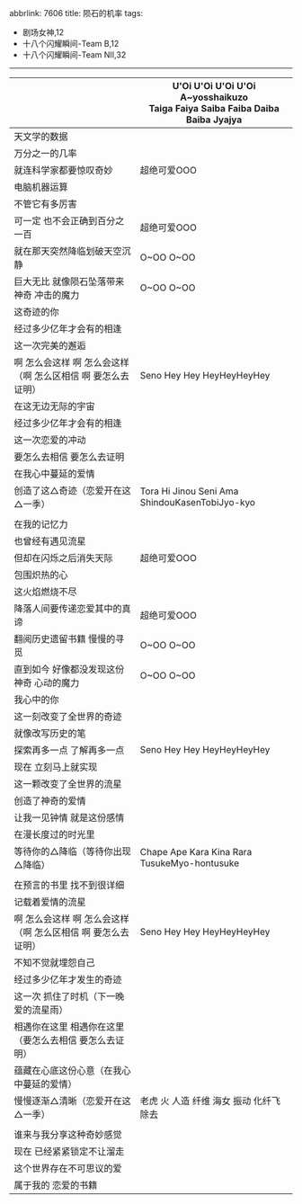 abbrlink: 7606
title: 陨石的机率
tags:
  - 剧场女神,12
  - 十八个闪耀瞬间-Team B,12
  - 十八个闪耀瞬间-Team NII,32
---
|      |U'Oi U'Oi U'Oi U'Oi<br>A~yosshaikuzo<br>Taiga Faiya Saiba Faiba Daiba Baiba Jyajya|
|--|--|
|天文学的数据|      |
|万分之一的几率|      |
|就连科学家都要惊叹奇妙|超绝可爱OOO|
|电脑机器运算|      |
|不管它有多厉害|      |
|可一定 也不会正确到百分之一百|超绝可爱OOO|
|就在那天突然降临划破天空沉静|O~OO O~OO|
|巨大无比 就像陨石坠落带来神奇 冲击的魔力|O~OO O~OO|
|这奇迹的你|      |
|经过多少亿年才会有的相逢|      |
|这一次完美的邂逅|      |
|啊 怎么会这样 啊 怎么会这样（啊 怎么区相信 啊 要怎么去证明）|Seno Hey Hey HeyHeyHeyHey|
|在这无边无际的宇宙|      |
|经过多少亿年才会有的相逢|      |
|这一次恋爱的冲动|      |
|要怎么去相信 要怎么去证明|      |
|在我心中蔓延的爱情|      |
|创造了这△奇迹（恋爱开在这△一季）|Tora Hi Jinou Seni Ama ShindouKasenTobiJyo-kyo|
|      |      |
|在我的记忆力|      |
|也曾经有遇见流星|      |
|但却在闪烁之后消失天际|超绝可爱OOO|
|包围炽热的心|      |
|这火焰燃烧不尽|      |
|降落人间要传递恋爱其中的真谛|超绝可爱OOO|
|翻阅历史遗留书籍 慢慢的寻觅|O~OO O~OO|
|直到如今 好像都没发现这份神奇 心动的魔力|O~OO O~OO|
|我心中的你|      |
|这一刻改变了全世界的奇迹|      |
|就像改写历史的笔|      |
|探索再多一点 了解再多一点|Seno Hey Hey HeyHeyHeyHey|
|现在 立刻马上就实现|      |
|这一颗改变了全世界的流星|      |
|创造了神奇的爱情|      |
|让我一见钟情 就是这份感情|      |
|在漫长度过的时光里|      |
|等待你的△降临（等待你出现△降临）|Chape Ape Kara Kina Rara TusukeMyo-hontusuke|
|      |      |
|在预言的书里 找不到很详细|      |
|记载着爱情的流星|      |
|啊 怎么会这样 啊 怎么会这样（啊 怎么区相信 啊 要怎么去证明）|Seno Hey Hey HeyHeyHeyHey|
|不知不觉就埋怨自己|      |
|经过多少亿年才发生的奇迹|      |
|这一次 抓住了时机（下一晚 爱的流星雨）|      |
|相遇你在这里 相遇你在这里（要怎么去相信 要怎么去证明）|      |
|蕴藏在心底这份心意（在我心中蔓延的爱情）|      |
|慢慢逐渐△清晰（恋爱开在这△一季）|老虎 火 人造 纤维 海女 振动 化纤飞除去|
|      |      |
|谁来与我分享这种奇妙感觉|      |
|现在 已经紧紧锁定不让溜走|      |
|这个世界存在不可思议的爱|      |
|属于我的 恋爱的书籍|      |
